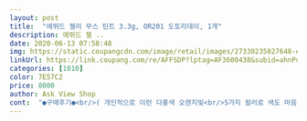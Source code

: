 ```yaml
---
layout: post 
title:  "에뛰드 젤리 무스 틴트 3.3g, OR201 도토리데이, 1개" 
description: 에뛰드 젤 ..
date: 2020-06-13 07:58:48 
img: https://static.coupangcdn.com/image/retail/images/27330235027648-eacd1e06-5545-4816-aea8-cab768471652.png 
linkUrl: https://link.coupang.com/re/AFFSDP?lptag=AF3600438&subid=ahnPublicAsk&pageKey=1633210572&itemId=2787908166&vendorItemId=70777631938&traceid=V0-113-114c1e9be84fd9ae 
categories: [1010] 
color: 7E57C2 
price: 8000 
author: Ask View Shop 
cont:  "●구매후기●<br/>( 개인적으로 이런 다홍색 오렌지빛<br/>5가지 컬러로 색도 마음에 들지만<br/>개인적으로 무스 타입이라서 입술 각질이<br/>게다가 이렇게 귀여운게 오뚝이처럼 우뚝 서서<br/>근데 이건 이건 바르는게 훠얼씬 이뻐요.<br/><br/>날씨가 더워지면 아무래도 찝찝함이남는 촉촉타입보다는<br/>너무 부담된 색이라서.<br/>.<br/><br/>눈에  확 띄는 색이 아니지만<br/>느므이뻐서 ㅋㅋㅋㅋㅋㅋ<br/>다른 색도 구매해봐야겠어요 ! ఠ ͜ఠ<br/>데일리 아이템으로 소장각 굿굿굿.<br/><br/>도드라져 보이지 않고<br/>도토리데이로 구매했어요 ꔛ ♡゛<br/>도토리를 좋아하는 다람쥐의<br/>들어간 색을 선호하는지라.<br/>.<br/> )<br/>많이 건조하다 싶으면  립밤 바르면되요<br/>맑고 선명한 입술 연출가능 !<br/>매끄럽게 발리고  무슨 성분인지  기분좋은 느낌.<br/><br/>매트한 제형이 손이많이가는 스타일이라<br/>무스처럼 부드럽게 마무리되는 #젤리무스텍스처<br/>물기가 아예 없는 보송함까지는 아니고<br/>바깥쪽으로 자연스럽게 그라데이션 하듯 발라주면<br/>발라보고 헉.<br/><br/>발림성도 굉장히 부들부들 !<br/>별 차이 없어보이지만  확실히 정돈된 느낌이에요.<br/><br/>빨간 콧망울을 담은 오렌지빛 레드라고 합니다<br/>사선팁의 어플리케이터가 굉장히 작은데<br/>사이즈도 콤팩트해서 휴대성까지 좋은 귀염둥이 〰<br/>사이트에 구매하러 갔다가 너무 귀여운 신상이 출시되었더라구요 : )<br/>사진은 윗입술은 맨입술 아랫입술은 바른입술.<br/><br/>살짝의 촉촉함은 있어서 건조하지 않아요<br/>상큼함을 더하는 맑고 선명한 젤리 컬러로<br/>색 존예에요.<br/> 발림성도 부드럽게.<br/><br/>생기 넘쳐보이고, 색 발색도 선명해짐 !<br/>생도감까지 주니까 상큼발랄 ๑́‧̫̀๑<br/>실물보고 뜨아.<br/> 생각했던 색이 아니얔ㅋㅋㅋ<br/>오랜만에 매트한 제형을 사용해서 그런지 예뻐보이더라구요.<br/><br/>용기 입구에서 팁에 묻은 내용물 양을 조절하여 입술 안쪽에 발라주고<br/>이것도 만족해요!!!<br/>일반 틴트보다 건조하지 않구요.<br/><br/>입술색 그대로  자연스러워요.<br/><br/>작아서 꼼꼼하게 잘 발림 !<br/>저처럼 누런피부는  진짜 신중해야함.<br/><br/>정말 하나같이 귀여워서 어떤 제품을 구입할까 하다가<br/>제가 너무 좋아하는 에뛰드 디어달링틴트 !<br/>젤리처럼 비비드한 컬러로 여러번 덧발라도<br/>종이에 테스트해보고  .<br/>헉<br/>촉촉한 타입의 틴트만 사용하다가<br/>케이스 보고.<br/> 헉<br/>케이스 색깔이 원하는 색이 아니어서.<br/>.<br/><br/>핑크돼지 색깔인데.<br/>.<br/><br/>하얀 피부는  뭘발라도 이쁘지만.<br/><br/>" 
---
```

